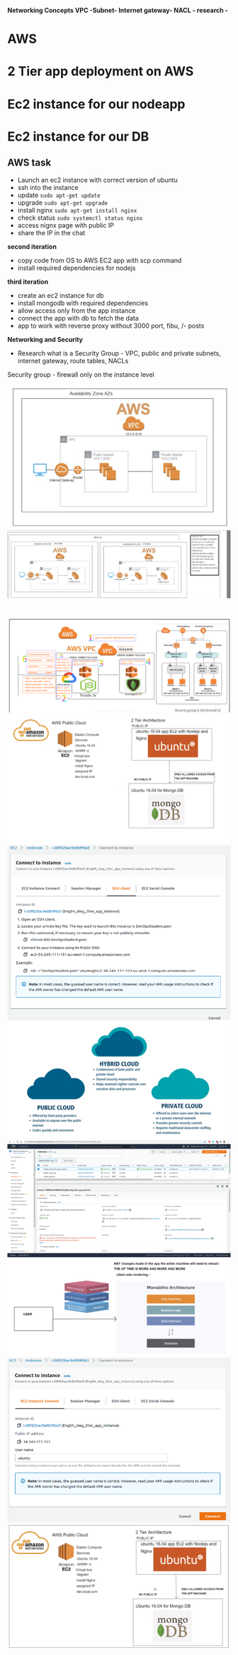 **Networking Concepts VPC -Subnet- Internet gateway- NACL - research -**

# AWS

# 2 Tier app deployment on AWS

# Ec2 instance for our nodeapp

# Ec2 instance for our DB

## AWS task

- Launch an ec2 instance with correct version of ubuntu
- ssh into the instance
- update
  `sudo apt-get update`
- upgrade `sudo apt-get upgrade`
- install nginx
  `sudo apt-get install nginx`
- check status
  `sudo systemctl status nginx`
- access nignx page with public IP
- share the IP in the chat

**second iteration**

- copy code from OS to AWS EC2 app with scp command
- install required dependencies for nodejs

**third iteration**

- create an ec2 instance for db
- install mongodb with required dependencies
- allow access only from the app instance
- connect the app with db to fetch the data
- app to work with reverse proxy without 3000 port, fibu, /- posts

**Networking and Security**

- Research what is a Security Group - VPC, public and private subnets, internet gateway, route tables, NACLs

Security group - firewall only on the instance level

![](awsAZ.png)
![](awsRegionAZ.png)

#

![](awsVpcSubnet.png)
![](Cloud2tierArch.png)
![](connectToInstance.png)
![](HybridCloud.png)
![](instances.png)
![](monolithArch.png)
![](publicIpFronConnectTab.png)
![](2tierArch.png)
